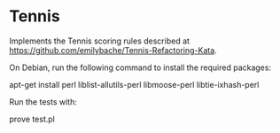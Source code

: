 Tennis
======

Implements the Tennis scoring rules described at
https://github.com/emilybache/Tennis-Refactoring-Kata.

On Debian, run the following command to install the required packages:

apt-get install perl liblist-allutils-perl libmoose-perl libtie-ixhash-perl

Run the tests with:

prove test.pl
